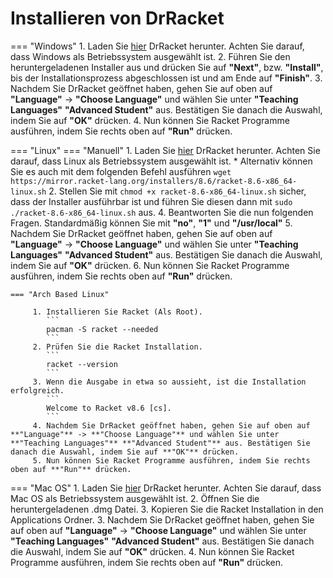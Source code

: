 # Installieren von DrRacket

=== "Windows"
     1. Laden Sie [hier] DrRacket herunter. Achten Sie darauf, dass Windows als Betriebssystem ausgewählt ist.
     2. Führen Sie den heruntergeladenen Installer aus und drücken Sie auf **"Next"**, bzw. **"Install"**, bis der Installationsprozess abgeschlossen ist und am Ende auf **"Finish"**.
     3. Nachdem Sie DrRacket geöffnet haben, gehen Sie auf oben auf **"Language"** -> **"Choose Language"** und wählen Sie unter **"Teaching Languages"** **"Advanced Student"** aus. Bestätigen Sie danach die Auswahl, indem Sie auf **"OK"** drücken.
     4. Nun können Sie Racket Programme ausführen, indem Sie rechts oben auf **"Run"** drücken.

=== "Linux"
    === "Manuell"
         1. Laden Sie [hier] DrRacket herunter. Achten Sie darauf, dass Linux als Betriebssystem ausgewählt ist.
           * Alternativ können Sie es auch mit dem folgenden Befehl ausführen
           ```
           wget https://mirror.racket-lang.org/installers/8.6/racket-8.6-x86_64-linux.sh
           ```
         2. Stellen Sie mit
         ```
         chmod +x racket-8.6-x86_64-linux.sh
         ```
         sicher, dass der Installer ausführbar ist und führen Sie diesen dann mit
         ```
         sudo ./racket-8.6-x86_64-linux.sh
         ```
         aus.
         4. Beantworten Sie die nun folgenden Fragen. Standardmäßig können Sie mit **"no"**, **"1"** und **"/usr/local"**
         5. Nachdem Sie DrRacket geöffnet haben, gehen Sie auf oben auf **"Language"** -> **"Choose Language"** und wählen Sie unter **"Teaching Languages"** **"Advanced Student"** aus. Bestätigen Sie danach die Auswahl, indem Sie auf **"OK"** drücken.
         6. Nun können Sie Racket Programme ausführen, indem Sie rechts oben auf **"Run"** drücken.

    === "Arch Based Linux"

         1. Installieren Sie Racket (Als Root).
            ```
            pacman -S racket --needed
            ```
         2. Prüfen Sie die Racket Installation.
            ```
            racket --version
            ```
         3. Wenn die Ausgabe in etwa so aussieht, ist die Installation erfolgreich.
            ```
            Welcome to Racket v8.6 [cs].
            ```
         4. Nachdem Sie DrRacket geöffnet haben, gehen Sie auf oben auf **"Language"** -> **"Choose Language"** und wählen Sie unter **"Teaching Languages"** **"Advanced Student"** aus. Bestätigen Sie danach die Auswahl, indem Sie auf **"OK"** drücken.
         5. Nun können Sie Racket Programme ausführen, indem Sie rechts oben auf **"Run"** drücken.

=== "Mac OS"
     1. Laden Sie [hier] DrRacket herunter. Achten Sie darauf, dass Mac OS als Betriebssystem ausgewählt ist.
     2. Öffnen Sie die heruntergeladenen .dmg Datei.
     3. Kopieren Sie die Racket Installation in den Applications Ordner.
     3. Nachdem Sie DrRacket geöffnet haben, gehen Sie auf oben auf **"Language"** -> **"Choose Language"** und wählen Sie unter **"Teaching Languages"** **"Advanced Student"** aus. Bestätigen Sie danach die Auswahl, indem Sie auf **"OK"** drücken.
     4. Nun können Sie Racket Programme ausführen, indem Sie rechts oben auf **"Run"** drücken.




[hier]: https://download.racket-lang.org/
